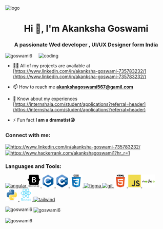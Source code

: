 ![logo](https://github.com/goswami6/goswami6/blob/main/White%20Minimalist%20Profile%20LinkedIn%20Banner.png)
<h1 align="center">Hi 👋, I'm Akanksha Goswami</h1>
<h3 align="center">A passionate Wed developer , UI/UX Designer form India</h3>
<img align="right" alt="coding" width="400" src="https://i.gifer.com/origin/bc/bca56ffe4a6e2910237482982aa856fe.gif">
<p align="left"> <img src="https://komarev.com/ghpvc/?username=goswami6&label=Profile%20views&color=0e75b6&style=flat" alt="goswami6" /> </p>

- 👨‍💻 All of my projects are available at [https://www.linkedin.com/in/akanksha-goswami-735783232/](https://www.linkedin.com/in/akanksha-goswami-735783232/)

- 📫 How to reach me **akankshagoswami567@gamil.com**

- 📄 Know about my experiences [https://internshala.com/student/applications?referral=header](https://internshala.com/student/applications?referral=header)

- ⚡ Fun fact **I am a dramatist😜**

<h3 align="left">Connect with me:</h3>
<p align="left">
<a href="https://linkedin.com/in/https://www.linkedin.com/in/akanksha-goswami-735783232/" target="blank"><img align="center" src="https://raw.githubusercontent.com/rahuldkjain/github-profile-readme-generator/master/src/images/icons/Social/linked-in-alt.svg" alt="https://www.linkedin.com/in/akanksha-goswami-735783232/" height="30" width="40" /></a>
<a href="https://www.hackerrank.com/https://www.hackerrank.com/akankshagoswami1?hr_r=1" target="blank"><img align="center" src="https://raw.githubusercontent.com/rahuldkjain/github-profile-readme-generator/master/src/images/icons/Social/hackerrank.svg" alt="https://www.hackerrank.com/akankshagoswami1?hr_r=1" height="30" width="40" /></a>
</p>

<h3 align="left">Languages and Tools:</h3>
<p align="left"> <a href="https://angular.io" target="_blank" rel="noreferrer"> <img src="https://angular.io/assets/images/logos/angular/angular.svg" alt="angular" width="40" height="40"/> </a> <a href="https://getbootstrap.com" target="_blank" rel="noreferrer"> <img src="https://raw.githubusercontent.com/devicons/devicon/master/icons/bootstrap/bootstrap-plain-wordmark.svg" alt="bootstrap" width="40" height="40"/> </a> <a href="https://www.cprogramming.com/" target="_blank" rel="noreferrer"> <img src="https://raw.githubusercontent.com/devicons/devicon/master/icons/c/c-original.svg" alt="c" width="40" height="40"/> </a> <a href="https://www.w3schools.com/cpp/" target="_blank" rel="noreferrer"> <img src="https://raw.githubusercontent.com/devicons/devicon/master/icons/cplusplus/cplusplus-original.svg" alt="cplusplus" width="40" height="40"/> </a> <a href="https://www.w3schools.com/css/" target="_blank" rel="noreferrer"> <img src="https://raw.githubusercontent.com/devicons/devicon/master/icons/css3/css3-original-wordmark.svg" alt="css3" width="40" height="40"/> </a> <a href="https://www.figma.com/" target="_blank" rel="noreferrer"> <img src="https://www.vectorlogo.zone/logos/figma/figma-icon.svg" alt="figma" width="40" height="40"/> </a> <a href="https://git-scm.com/" target="_blank" rel="noreferrer"> <img src="https://www.vectorlogo.zone/logos/git-scm/git-scm-icon.svg" alt="git" width="40" height="40"/> </a> <a href="https://www.w3.org/html/" target="_blank" rel="noreferrer"> <img src="https://raw.githubusercontent.com/devicons/devicon/master/icons/html5/html5-original-wordmark.svg" alt="html5" width="40" height="40"/> </a> <a href="https://developer.mozilla.org/en-US/docs/Web/JavaScript" target="_blank" rel="noreferrer"> <img src="https://raw.githubusercontent.com/devicons/devicon/master/icons/javascript/javascript-original.svg" alt="javascript" width="40" height="40"/> </a> <a href="https://nodejs.org" target="_blank" rel="noreferrer"> <img src="https://raw.githubusercontent.com/devicons/devicon/master/icons/nodejs/nodejs-original-wordmark.svg" alt="nodejs" width="40" height="40"/> </a> <a href="https://www.python.org" target="_blank" rel="noreferrer"> <img src="https://raw.githubusercontent.com/devicons/devicon/master/icons/python/python-original.svg" alt="python" width="40" height="40"/> </a> <a href="https://reactjs.org/" target="_blank" rel="noreferrer"> <img src="https://raw.githubusercontent.com/devicons/devicon/master/icons/react/react-original-wordmark.svg" alt="react" width="40" height="40"/> </a> <a href="https://tailwindcss.com/" target="_blank" rel="noreferrer"> <img src="https://www.vectorlogo.zone/logos/tailwindcss/tailwindcss-icon.svg" alt="tailwind" width="40" height="40"/> </a> </p>

<p><img align="left" src="https://github-readme-stats.vercel.app/api/top-langs?username=goswami6&show_icons=true&locale=en&layout=compact" alt="goswami6" /></p>

<p>&nbsp;<img align="center" src="https://github-readme-stats.vercel.app/api?username=goswami6&show_icons=true&locale=en" alt="goswami6" /></p>

<p><img align="center" src="https://github-readme-streak-stats.herokuapp.com/?user=goswami6&" alt="goswami6" /></p>
